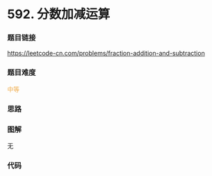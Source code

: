 # 592. 分数加减运算

### 题目链接

https://leetcode-cn.com/problems/fraction-addition-and-subtraction

### 题目难度

<font color=#F0AD4E>中等</font>

### 思路



### 图解

无

### 代码

```python
```